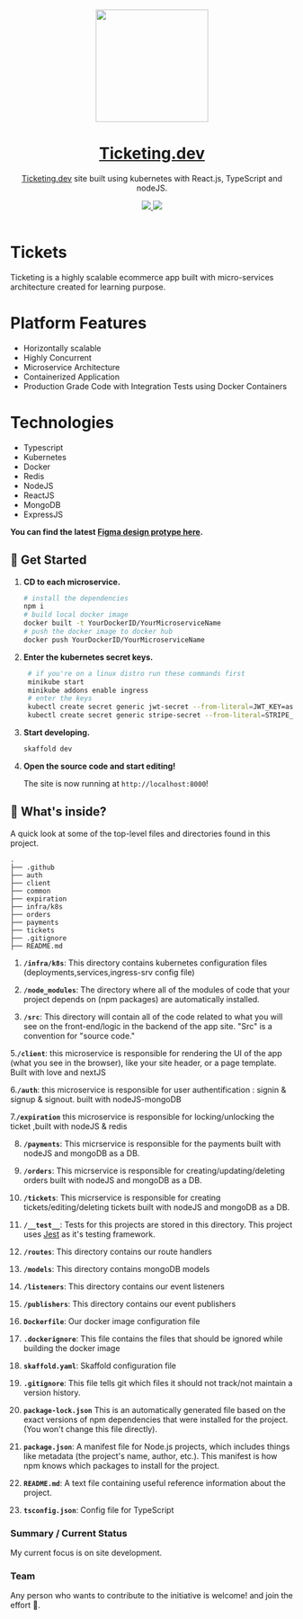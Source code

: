 <p align="center">
  <br>
  <a href="https://nodejs.dev">
    <img src="./src/images/logos/nodejs-logo-light-mode.svg" width="200"/>
  </a>
</p>

<h1 align="center"><a href="#">Ticketing.dev</a></h1>

<p align="center">
  <a href="#">Ticketing.dev</a> site built using kubernetes with React.js, TypeScript and nodeJS.
</p>

<p align="center">
  <a title="MIT License" href="LICENSE">
    <img src="https://img.shields.io/github/license/gridsome/gridsome.svg?style=flat-square&label=License&colorB=6cc24a">
  </a>
  <a title="Follow on Twitter" href="https://twitter.com/AbderrahmenLah1">
    <img src="https://img.shields.io/twitter/follow/Nodejs.svg?style=social&label=Follow%20@Nodejs">
  </a>
  <br>
  <br>
</p>


# Tickets
Ticketing is a highly scalable ecommerce app built with micro-services architecture created for learning purpose. 

# Platform Features

 - Horizontally scalable
 - Highly Concurrent
 - Microservice Architecture
 - Containerized Application
 - Production Grade Code with Integration Tests using Docker Containers
 
 # Technologies
 
 - Typescript
 - Kubernetes
 - Docker
 - Redis
 - NodeJS
 - ReactJS
 - MongoDB
 - ExpressJS

**You can find the latest [Figma design protype here](https://www.figma.com/file/lOxAGGg5KXb6nwie7zXkz6/NJ---Design-System?node-id=22%3A6086).**

## 🚀 Get Started

1. **CD to each microservice.**

   ```bash
   # install the dependencies
   npm i
   # build local docker image 
   docker built -t YourDockerID/YourMicroserviceName
   # push the docker image to docker hub
   docker push YourDockerID/YourMicroserviceName
   ```
2. **Enter the kubernetes secret keys.**
   ```bash
    # if you're on a linux distro run these commands first
    minikube start
    minikube addons enable ingress
    # enter the keys
    kubectl create secret generic jwt-secret --from-literal=JWT_KEY=asdf
    kubectl create secret generic stripe-secret --from-literal=STRIPE_KEY=your private stripe api key

   ```

1. **Start developing.**

   ```bash
   skaffold dev
   ```

1. **Open the source code and start editing!**

   The site is now running at `http://localhost:8000`!

## 🧐 What's inside?

A quick look at some of the top-level files and directories found in this project.

```console
.
├── .github
├── auth
├── client
├── common
├── expiration
├── infra/k8s
├── orders
├── payments
├── tickets
├── .gitignore
├── README.md
```

1. **`/infra/k8s`**: This directory contains kubernetes configuration files (deployments,services,ingress-srv config file)

2. **`/node_modules`**: The directory where all of the modules of code that your project depends on (npm packages) are automatically installed.

3. **`/src`**: This directory will contain all of the code related to what you will see on the front-end/logic in the backend of the app site. "Src" is a convention for "source code."

5.**`/client`**: this microservice is responsible for rendering the UI of the app (what you see in the browser), like your site header, or a page template. Built with love and nextJS

6.**`/auth`**: this microservice is responsible for user authentification : signin & signup & signout. built with nodeJS-mongoDB

7.**`/expiration`** this microservice is responsible for locking/unlocking the ticket ,built with nodeJS & redis 

8. **`/payments`**: This micrservice is responsible for the payments built with nodeJS and mongoDB as a DB.

9. **`/orders`**: This micrservice is responsible for creating/updating/deleting orders built with nodeJS and mongoDB as a DB.

10. **`/tickets`**: This micrservice is responsible for creating tickets/editing/deleting tickets built with nodeJS and mongoDB as a DB.

11. **`/__test__`**: Tests for this projects are stored in this directory. This project uses [Jest]("https://jestjs.io/) as it's testing framework.

12. **`/routes`**: This directory contains our route handlers

13. **`/models`**: This directory contains mongoDB models

14. **`/listeners`**: This directory contains our event listeners 

15. **`/publishers`**: This directory contains our event publishers 

16. **`Dockerfile`**: Our docker image configuration file 

17. **`.dockerignore`**: This file contains the files that should be ignored while building the docker image

18. **`skaffold.yaml`**: Skaffold configuration file 

19. **`.gitignore`**: This file tells git which files it should not track/not maintain a version history.

20. **`package-lock.json`** This is an automatically generated file based on the exact versions of  npm dependencies that were installed for the project. (You won't change this file directly).

21. **`package.json`**: A manifest file for Node.js projects, which includes things like metadata (the project's name, author, etc.). This manifest is how npm knows which packages to install for the project.

22. **`README.md`**: A text file containing useful reference information about the project.

23. **`tsconfig.json`**: Config file for TypeScript


### Summary / Current Status

My current focus is on site development.

### Team

Any person who wants to contribute to the initiative is welcome! and join the effort 🙌.

